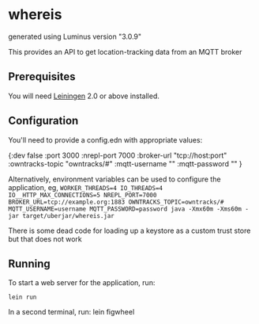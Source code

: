 # whereis

generated using Luminus version "3.0.9"

This provides an API to get location-tracking data from an MQTT broker

## Prerequisites

You will need [Leiningen][1] 2.0 or above installed.

[1]: https://github.com/technomancy/leiningen

## Configuration

You'll need to provide a config.edn with appropriate values:

{:dev false
 :port 3000
 :nrepl-port 7000
 :broker-url "tcp://host:port"
 :owntracks-topic "owntracks/#"
 :mqtt-username ""
 :mqtt-password ""
 }

Alternatively, environment variables can be used to configure the application, eg,
`WORKER_THREADS=4 IO_THREADS=4 IO__HTTP_MAX_CONNECTIONS=5 NREPL_PORT=7000 BROKER_URL=tcp://example.org:1883 OWNTRACKS_TOPIC=owntracks/# MQTT_USERNAME=username MQTT_PASSWORD=password java -Xmx60m -Xms60m -jar target/uberjar/whereis.jar`

 There is some dead code for loading up a keystore as a custom trust store but that does not work

## Running

To start a web server for the application, run:

    lein run

In a second terminal, run:
    lein figwheel

